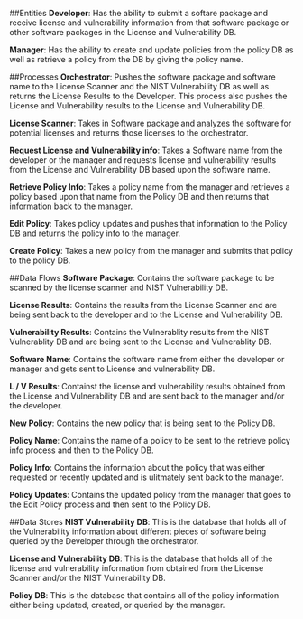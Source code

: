 ##Entities
**Developer**: Has the ability to submit a softare package and receive license and vulnerability information from that software package or other software packages in the License and Vulnerability DB. 

**Manager**: Has the ability to create and update policies from the policy DB as well as retrieve a policy from the DB by giving the policy name. 

##Processes
**Orchestrator**: Pushes the software package and software name to the License Scanner and the NIST Vulnerability DB as well as returns the License Results to the Developer. This process also pushes the License and Vulnerability results to the License and Vulnerability DB. 

**License Scanner**: Takes in Software package and analyzes the software for potential licenses and returns those licenses to the orchestrator. 

**Request License and Vulnerability info**: Takes a Software name from the developer or the manager and requests license and vulnerability results from the License and Vulnerability DB based upon the software name. 

**Retrieve Policy Info**: Takes a policy name from the manager and retrieves a policy based upon that name from the Policy DB and then returns that information back to the manager.  

**Edit Policy**: Takes policy updates and pushes that information to the Policy DB and returns the policy info to the manager. 

**Create Policy**: Takes a new policy from the manager and submits that policy to the policy DB. 

##Data Flows
**Software Package**: Contains the software package to be scanned by the license scanner and NIST Vulnerability DB. 

**License Results**: Contains the results from the License Scanner and are being sent back to the developer and to the License and Vulnerability DB. 

**Vulnerability Results**: Contains the Vulnerablity results from the NIST Vulnerablity DB and are being sent to the License and Vulnerablity DB. 

**Software Name**: Contains the software name from either the developer or manager and gets sent to License and vulnerability DB. 

**L / V Results**: Containst the license and vulnerability results obtained from the License and Vulnerability DB and are sent back to the manager and/or the developer. 

**New Policy**: Contains the new policy that is being sent to the Policy DB. 

**Policy Name**: Contains the name of a policy to be sent to the retrieve policy info process and then to the Policy DB. 

**Policy Info**: Contains the information about the policy that was either requested or recently updated and is ulitmately sent back to the manager. 

**Policy Updates**: Contains the updated policy from the manager that goes to the Edit Policy process and then sent to the Policy DB. 

##Data Stores
**NIST Vulnerability DB**: This is the database that holds all of the Vulnerability information about different pieces of software being queried by the Developer through the orchestrator. 

**License and Vulnerability DB**:  This is the database that holds all of the license and vulnerability information from obtained from the License Scanner and/or the NIST Vulnerability DB. 

**Policy DB**: This is the database that contains all of the policy information either being updated, created, or queried by the manager. 

